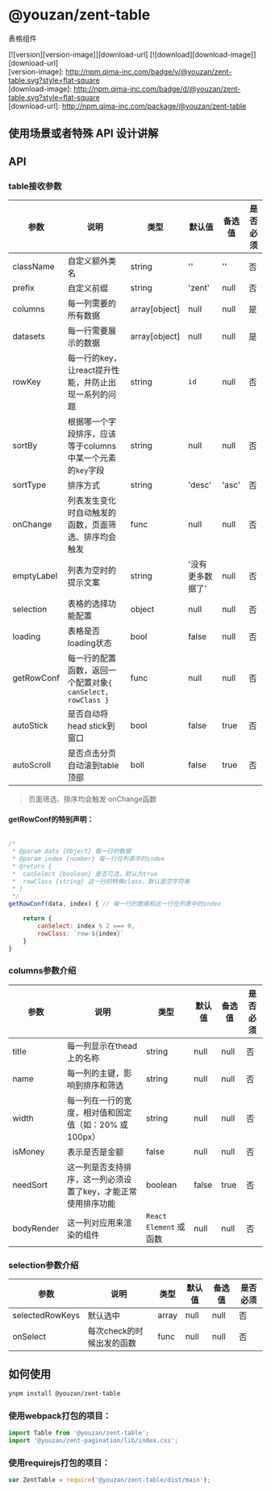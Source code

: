 # @youzan/zent-table

表格组件

[![version][version-image]][download-url]
[![download][download-image]][download-url]     
[version-image]: http://npm.qima-inc.com/badge/v/@youzan/zent-table.svg?style=flat-square     
[download-image]: http://npm.qima-inc.com/badge/d/@youzan/zent-table.svg?style=flat-square     
[download-url]: http://npm.qima-inc.com/package/@youzan/zent-table     


## 使用场景或者特殊 API 设计讲解


## API

### table接收参数
| 参数 | 说明 | 类型 | 默认值 | 备选值 | 是否必须 |
|------|------|------|--------|--------|--------|
| className | 自定义额外类名 | string | '' | '' | 否 |
| prefix | 自定义前缀 | string | 'zent' | null | 否 |
| columns | 每一列需要的所有数据 | array[object] | null | null | 是 |
| datasets | 每一行需要展示的数据 | array[object] | null | null | 是 |
| rowKey | 每一行的key，让react提升性能，并防止出现一系列的问题 | string | `id` | null | 否 |
| sortBy | 根据哪一个字段排序，应该等于columns中某一个元素的`key`字段 | string | null | null | 否 |
| sortType | 排序方式 | string | 'desc' | 'asc' | 否 |
| onChange | 列表发生变化时自动触发的函数，页面筛选、排序均会触发 | func | null | null | 否 |
| emptyLabel | 列表为空时的提示文案 | string | '没有更多数据了' | null | 否 |
| selection | 表格的选择功能配置 | object | null | null | 否 |
| loading | 表格是否loading状态 | bool | false | null | 否 |
| getRowConf | 每一行的配置函数，返回一个配置对象`{ canSelect, rowClass }` | func | null | null | 否 |
| autoStick | 是否自动将head stick到窗口 | bool | false | true | 否 |
| autoScroll | 是否点击分页自动滚到table顶部 | boll | false | true | 否 |

> 页面筛选、排序均会触发 onChange函数


#### getRowConf的特别声明：

```javascript

/*
 * @param data {Object} 每一行的数据
 * @param index {number} 每一行在列表中的index
 * @return {
 *  canSelect {boolean} 是否可选，默认为true
 *  rowClass {string} 这一行的特殊class，默认是空字符串
 * }
 */
getRowConf(data, index) { // 每一行的数据和这一行在列表中的index

    return {
        canSelect: index % 2 === 0,
        rowClass: `row-${index}`
    }
}

```

### columns参数介绍
| 参数 | 说明 | 类型 | 默认值 | 备选值 | 是否必须 |
|------|------|------|--------|--------|--------|
| title | 每一列显示在thead上的名称 | string | null | null | 否 |
| name | 每一列的主键，影响到排序和筛选 | string | null | null | 否 |
| width | 每一列在一行的宽度，相对值和固定值（如：20% 或 100px）| string | null | null | 否 |
| isMoney | 表示是否是金额 | false | null | null | 否 |
| needSort | 这一列是否支持排序，这一列必须设置了key，才能正常使用排序功能 | boolean | false | true | 否 |
| bodyRender | 这一列对应用来渲染的组件 | `React Element` 或 函数 | null | null | 否 |

### selection参数介绍
| 参数 | 说明 | 类型 | 默认值 | 备选值 | 是否必须 |
|------|------|------|--------|--------|--------|
| selectedRowKeys | 默认选中 | array | null | null | 否 |
| onSelect | 每次check的时候出发的函数 | func | null | null | 否 |

## 如何使用

```bash
ynpm install @youzan/zent-table
```

### 使用webpack打包的项目：

```js
import Table from '@youzan/zent-table';
import '@youzan/zent-pagination/lib/index.css';
```

### 使用requirejs打包的项目：
```js
var ZentTable = require('@youzan/zent-table/dist/main');
```
